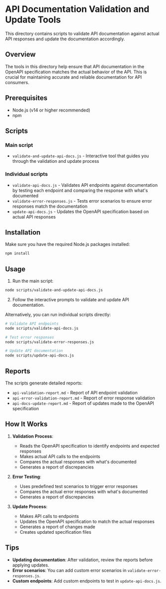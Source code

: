 # API Documentation Validation and Update Tools

This directory contains scripts to validate API documentation against actual API responses and update the documentation accordingly.

## Overview

The tools in this directory help ensure that API documentation in the OpenAPI specification matches the actual behavior of the API. This is crucial for maintaining accurate and reliable documentation for API consumers.

## Prerequisites

- Node.js (v14 or higher recommended)
- npm

## Scripts

### Main script

- `validate-and-update-api-docs.js` - Interactive tool that guides you through the validation and update process

### Individual scripts

- `validate-api-docs.js` - Validates API endpoints against documentation by testing each endpoint and comparing the response with what's documented
- `validate-error-responses.js` - Tests error scenarios to ensure error responses match the documentation
- `update-api-docs.js` - Updates the OpenAPI specification based on actual API responses

## Installation

Make sure you have the required Node.js packages installed:

```bash
npm install
```

## Usage

1. Run the main script:

```bash
node scripts/validate-and-update-api-docs.js
```

2. Follow the interactive prompts to validate and update API documentation.

Alternatively, you can run individual scripts directly:

```bash
# Validate API endpoints
node scripts/validate-api-docs.js

# Test error responses
node scripts/validate-error-responses.js

# Update API documentation
node scripts/update-api-docs.js
```

## Reports

The scripts generate detailed reports:

- `api-validation-report.md` - Report of API endpoint validation
- `api-error-validation-report.md` - Report of error response validation
- `api-docs-update-report.md` - Report of updates made to the OpenAPI specification

## How It Works

1. **Validation Process**:
   - Reads the OpenAPI specification to identify endpoints and expected responses
   - Makes actual API calls to the endpoints
   - Compares the actual responses with what's documented
   - Generates a report of discrepancies

2. **Error Testing**:
   - Uses predefined test scenarios to trigger error responses
   - Compares the actual error responses with what's documented
   - Generates a report of discrepancies

3. **Update Process**:
   - Makes API calls to endpoints
   - Updates the OpenAPI specification to match the actual responses
   - Generates a report of changes made
   - Creates updated specification files

## Tips

- **Updating documentation**: After validation, review the reports before applying updates.
- **Error scenarios**: You can add custom error scenarios in `validate-error-responses.js`.
- **Custom endpoints**: Add custom endpoints to test in `update-api-docs.js`. 